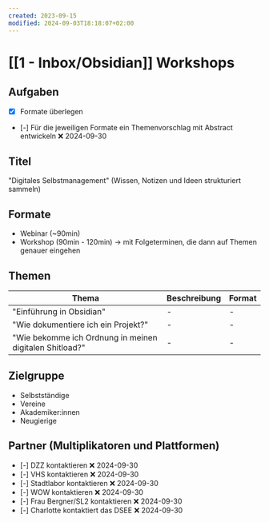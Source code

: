 ```yaml
---
created: 2023-09-15
modified: 2024-09-03T18:18:07+02:00
---
```

# [[1 - Inbox/Obsidian]] Workshops 

## Aufgaben

- [x] Formate überlegen 
- [-] Für die jeweiligen Formate ein Themenvorschlag mit Abstract entwickeln ❌ 2024-09-30

## Titel

"Digitales Selbstmanagement" (Wissen, Notizen und Ideen strukturiert sammeln)

## Formate
- Webinar (~90min)
- Workshop (90min - 120min) -> mit Folgeterminen, die dann auf Themen genauer eingehen

## Themen

| Thema                    | Beschreibung | Format |
| ------------------------ |:------------ | ------ |
| "Einführung in Obsidian" | -            | -      |
| "Wie dokumentiere ich ein Projekt?"|-|-|
| "Wie bekomme ich Ordnung in meinen digitalen Shitload?"|-|-|

## Zielgruppe 

- Selbstständige
- Vereine
- Akademiker:innen
- Neugierige

## Partner (Multiplikatoren und Plattformen)

- [-] DZZ kontaktieren ❌ 2024-09-30
- [-] VHS kontaktieren ❌ 2024-09-30
- [-] Stadtlabor kontaktieren ❌ 2024-09-30
- [-] WOW kontaktieren ❌ 2024-09-30
- [-] Frau Bergner/SL2 kontaktieren ❌ 2024-09-30
- [-] Charlotte kontaktiert das DSEE ❌ 2024-09-30




